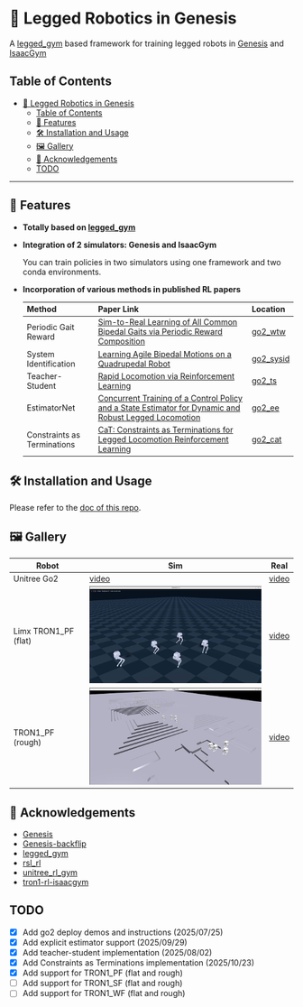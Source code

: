 # 🦿 Legged Robotics in Genesis

A [legged_gym](https://github.com/leggedrobotics/legged_gym) based framework for training legged robots in [Genesis](https://github.com/Genesis-Embodied-AI/Genesis/tree/main) and [IsaacGym](https://developer.nvidia.com/isaac-gym)

## Table of Contents

- [🦿 Legged Robotics in Genesis](#-legged-robotics-in-genesis)
  - [Table of Contents](#table-of-contents)
  - [🌟 Features](#-features)
  - [🛠 Installation and Usage](#-installation-and-usage)
  - [🖼️ Gallery](#️-gallery)
  - [🙏 Acknowledgements](#-acknowledgements)
  - [TODO](#todo)

---

## 🌟 Features

- **Totally based on [legged_gym](https://github.com/leggedrobotics/legged_gym)**

- **Integration of 2 simulators: Genesis and IsaacGym**
  
  You can train policies in two simulators using one framework and two conda environments.

- **Incorporation of various methods in published RL papers**
  
  | Method | Paper Link | Location |
  |--------|------------|----------|
  | Periodic Gait Reward | [Sim-to-Real Learning of All Common Bipedal Gaits via Periodic Reward Composition](https://arxiv.org/abs/2011.01387) | [go2_wtw](https://github.com/lupinjia/genesis_lr/blob/main/legged_gym/envs/go2/go2_wtw/go2_wtw.py#L322) |
  | System Identification | [Learning Agile Bipedal Motions on a Quadrupedal Robot](https://arxiv.org/abs/2311.05818) | [go2_sysid](https://github.com/lupinjia/genesis_lr/tree/main/legged_gym/envs/go2/go2_sysid) |
  | Teacher-Student | [Rapid Locomotion via Reinforcement Learning](https://agility.csail.mit.edu/) | [go2_ts](https://github.com/lupinjia/genesis_lr/tree/main/legged_gym/envs/go2/go2_ts) |
  | EstimatorNet | [Concurrent Training of a Control Policy and a State Estimator for Dynamic and Robust Legged Locomotion](https://arxiv.org/abs/2202.05481) | [go2_ee](https://github.com/lupinjia/genesis_lr/tree/main/legged_gym/envs/go2/go2_ee) |
  | Constraints as Terminations | [CaT: Constraints as Terminations for Legged Locomotion Reinforcement Learning](https://constraints-as-terminations.github.io/) | [go2_cat](https://github.com/lupinjia/genesis_lr/tree/main/legged_gym/envs/go2/go2_cat) |

## 🛠 Installation and Usage

Please refer to the [doc of this repo](https://genesis-lr-doc.readthedocs.io/en/latest/).

## 🖼️ Gallery

| Robot | Sim | Real |
|--- | --- | --- |
| Unitree Go2 | [video](https://www.bilibili.com/video/BV1FPedzZEdi/) | [video](https://www.bilibili.com/video/BV1FPedzZEdi/) |
| Limx TRON1_PF (flat) | ![](./resources/images/tron1_pf_demo.gif) |[video](https://www.bilibili.com/video/BV1MdePzcEvk/?spm_id_from=333.1387.homepage.video_card.click&vd_source=50fc92fb0e7291031bbb72e3c05b2edc) |
| TRON1_PF (rough) | ![](./resources/images/tron1_pf_rough_demo.gif) | [video](https://www.bilibili.com/video/BV1MdePzcEvk/?spm_id_from=333.1387.homepage.video_card.click&vd_source=50fc92fb0e7291031bbb72e3c05b2edc) |

## 🙏 Acknowledgements

- [Genesis](https://github.com/Genesis-Embodied-AI/Genesis/tree/main)
- [Genesis-backflip](https://github.com/ziyanx02/Genesis-backflip)
- [legged_gym](https://github.com/leggedrobotics/legged_gym)
- [rsl_rl](https://github.com/leggedrobotics/rsl_rl)
- [unitree_rl_gym](https://github.com/unitreerobotics/unitree_rl_gym)
- [tron1-rl-isaacgym](https://github.com/limxdynamics/tron1-rl-isaacgym)

## TODO

- [x] Add go2 deploy demos and instructions (2025/07/25)
- [x] Add explicit estimator support (2025/09/29)
- [x] Add teacher-student implementation (2025/08/02)
- [x] Add Constraints as Terminations implementation (2025/10/23)
- [x] Add support for TRON1_PF (flat and rough)
- [ ] Add support for TRON1_SF (flat and rough)
- [ ] Add support for TRON1_WF (flat and rough)